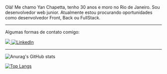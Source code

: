 Olá! Me chamo Yan Chapetta, tenho 30 anos e moro no Rio de Janeiro. Sou desenvolvedor web junior. Atualmente estou procurando oportunidades como desenvolvedor Front, Back ou FullStack.

_____________________________________________________________________________________________________________________________________________________
Algumas formas de contato comigo:

<span>
<a href="https://wa.me/21981510300"/><img src="https://img.shields.io/badge/WhatsApp-25D366?style=for-the-badge&logo=whatsapp&logoColor=white" />
 </a>
<a href="https://www.linkedin.com/in/yan-chapetta-1a422a100/"><img alt="LinkedIn" src="https://img.shields.io/badge/LinkedIn-0077B5?style=for-the-badge&logo=linkedin&logoColor=white" /></a>
</span>

_____________________________________________________________________________________________________________________________________________________

![Anurag's GitHub stats](https://github-readme-stats.vercel.app/api?username=chapetta&show_icons=true&theme=transparent)

[![Top Langs](https://github-readme-stats.vercel.app/api/top-langs/?username=chapetta&size_weight=0.5&count_weight=0.5&theme=transparent)](https://github.com/chapetta/github-readme-stats)
